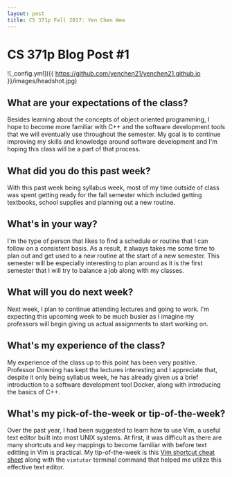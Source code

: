 ```yaml
---
layout: post
title: CS 371p Fall 2017: Yen Chen Wee
---
```

# CS 371p Blog Post #1


![_config.yml]({{ https://github.com/yenchen21/yenchen21.github.io }}/images/headshot.jpg)

## What are your expectations of the class?  
 Besides learning about the concepts of object oriented programming, I hope to
 become more familiar with C++ and the software development tools that we will 
 eventually use throughout the semester. My goal is to continue improving my 
 skills and knowledge around software development and I'm hoping this class will
 be a part of that process. 

## What did you do this past week?
With this past week being syllabus week, most of my time outside of class was spent getting ready for the fall semester which included getting textbooks, school 
supplies and planning out a new routine. 

## What's in your way?
I'm the type of person that likes to find a schedule or routine that I can follow
on a consistent basis. As a result, it always takes me some time to plan out and
get used to a new routine at the start of a new semester. This semester will be
especially interesting to plan around as it is 
the first semester that I will try to balance a job along with my classes. 


## What will you do next week?
Next week, I plan to continue attending lectures and going to work. I'm expecting
this upcoming week to be much busier as I imagine my professors will begin giving
us actual assignments to start working on.

## What's my experience of the class?
My experience of the class up to this point has been very positive. Professor 
Downing has kept the lectures interesting and I appreciate that, despite it only 
being syllabus week, he has already given us a brief introduction to a software
development tool Docker, along with introducing the basics of C++.  

## What's my pick-of-the-week or tip-of-the-week?
Over the past year, I had been suggested to learn how to use Vim, a useful text 
editor built into most UNIX systems. At first, it was difficult 
as there are many shortcuts and key mappings to become familiar with before text editting
in Vim is practical. My tip-of-the-week is this 
[Vim shortcut cheat sheet](https://vim.rtorr.com) along with the `vimtutor` terminal
command that helped me utilize this effective text editor. 


